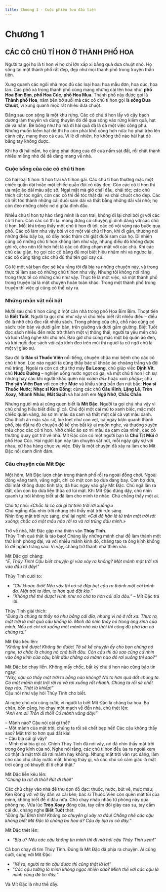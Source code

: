 ```yaml
---
title: Chương 1 - Cuộc phiêu lưu đầu tiên
---
```


# Chương 1

## CÁC CÔ CHỦ TÍ HON Ở THÀNH PHỐ HOA

Người ta gọi họ là tí hon vì họ chỉ lớn xấp xỉ bằng quả dưa chuột nhỏ. Họ sống tại một thành phố rất đẹp, đẹp như mọi thành phố trong truyện thần tiên.

Xung quanh các ngôi nhà mọc đủ các loại hoa: hoa mẫu đơn, hoa cúc, hoa lan. Các phố xá trong thành phố cũng mang những cái tên hoa như: **phố Hoa Bìm Bìm**, **phố Hoa Cúc**, **phố Hoa Mua**. Thành phố này được gọi là **Thành phố Hoa**, nằm bên bờ suối mà các cô chủ tí hon gọi là **sông Dưa Chuột**, vì xung quanh mọc rất nhiều dưa chuột.

Đằng sau con sông là một khu rừng. Các cô chú tí hon lấy vỏ cây bạch dương làm thuyền và dùng thuyền đó để qua sông vào rừng kiếm quả, hạt dẻ và nấm. Bé bỏng như họ mà đi hái quả đã là cả một việc công phu. Nhưng muốn kiếm hạt dẻ thì họ còn phải khổ công hơn nữa: họ phải trèo lên cành cây, mang theo cả cưa. Vì lẽ dĩ nhiên, họ không thể nào hái hạt dẻ bằng tay không được.

Khi họ đi hái nấm, họ cũng phải dùng cưa để cưa nấm sát đất, rồi chặt thành nhiều miếng nhỏ để dễ dàng mang về nhà.

### Cuộc sống của các cô chú tí hon

Có hai loại tí hon: tí hon trai và tí hon gái. Các chú tí hon thường mặc một chiếc quần dài hoặc một chiếc quần đùi có dây đeo. Còn các cô tí hon thì ưa mặc áo dài màu sặc sỡ. Ngại mặt mà giờ chải đầu, chải tóc; các chú thích cắt tóc ngắn, còn các cô thì để tóc thật dài và chải chuốt cho đẹp. Các cô tết tóc thành những cái đuôi sam dài và thắt bằng những dải vải nhỏ; họ còn đeo những chiếc nơ ở giữa đỉnh đầu.

Nhiều chú tí hon tự hào rằng mình là con trai, không đi lại chơi bời gì với các cô tí hon. Còn các cô thì lại mong đừng có chuyện gì dính dáng với các chủ tí hon. Mỗi khi trông thấy một chú tí hon đi tới, các cô vội vàng ráo bước qua phố. Các cô làm như vậy bởi vì có một vài chủ tí hon, khi đi gần, thường nói những điều bậy bạ, xô đẩy hoặc thậm chí giật đuôi sam của họ. Dĩ nhiên cũng có những chủ tí hon không làm như vậy, nhưng điều đó không được ghi rõ, cho nên tốt hơn hết là các cô đừng chạm mặt với các chủ. Khi các chủ cáu giận, họ gọi các cô bằng đủ mọi biệt hiệu nhâm nhi và ngược lại, các cô cũng tặng các chủ đủ thứ tên gọi cay cú.

Có lẽ một vài bạn đọc sẽ kêu rằng tôi đã bịa ra những chuyện này, và trong thực tế làm sao có những chú tí hon như vậy. Nhưng tôi không nói rằng trong thực tế có những chú như vậy. Thực tế là một việc, và một thành phố trong truyện lại là một chuyện hoàn toàn khác. Trong một thành phố trong truyện thì việc gì cũng có thể xảy ra.

### Những nhân vật nổi bật

Mười sáu chủ tí hon cùng ở một căn nhà trong phố Hoa Bìm Bìm. Thoạt tiên là **Biết Tuốt**. Người ta gọi chú như vậy vì chú hiểu biết rất nhiều điều – điều đó là nhờ chú đọc rất nhiều sách. Trong phòng của chú, chỗ nào cũng có sách: trên bàn và dưới gầm bàn, trên giường và dưới gầm giường. Biết Tuốt đọc sách nhiều đến mức trở thành một vị thông thái; người ta yêu mến chú và luôn lắng nghe khi chú nói. Bao giờ chú cũng mặc một bộ quần áo đen, và khi ngồi đọc sách với cặp kính đeo trên mũi thì người ta cứ ngỡ chú là một vị giáo sư.

Sau đó là **Bác sĩ Thuốc Viên** nổi tiếng, chuyên chữa mọi bệnh cho các cô chú tí hon. Lúc nào người ta cũng thấy bác sĩ khoác áo choàng trắng và đội mũ trắng. Ngoài ra còn có chú thợ máy **Bu Loong**, chủ giúp việc **Định Vít**, chủ **Nước Đường** – nghiện uống nước ngọt có ga, và một chú tí hon lịch sự nhưng hay cáu khi người khác quên nói _«cảm ơn»_ hoặc _«xin phép»_; chủ **Thợ săn Viên Đạn** với con chó **Mực** và khẩu súng bắn đạn nút bấc; **Họa sĩ Thuốc Nước**; **Nhạc sĩ Kèn Đồng**; cùng các chú **Cáu Kỉnh**, **Lặng Lẽ**, **Tròn Xoay**, **Nhanh Nhẩu**, **Mất Sạch** và hai anh em **Ngộ Nhỡ**, **Chắc Chắn**.

Nhưng người mà ai cũng quen biết là **Mít Đặc**. Người ta gọi chú như vậy vì chú chẳng hiểu biết điều gì cả. Chú đội một cái mũ to xanh biếc, mặc một chiếc quần vàng, áo sơ mi màu da cam và thắt một cải cà vạt màu xanh. Chú thích ăn mặc sặc sỡ, lòe loẹt như con vẹt, cả ngày lượn quanh thành phố, bịa đặt ra đủ chuyện để kể cho bất kỳ ai muốn nghe, và thường xuyên trêu chọc các cô tí hon. Nhờ chiếc áo sơ mi màu da cam của mình, các cô thường quay gót trở về nhà. Mít Đặc còn có một người bạn là **Chú Tịt Mũi** ở phố Hoa Cúc. Hai người bạn này tán chuyện sát nút, mỗi ngày gây sự với nhau, xử hòa hàng chục vụ việc. Đây là một chuyện đã xảy ra làm cho Mít Đặc nổi danh đình đám.

### Câu chuyện của Mít Đặc

Một hôm, Mít Đặc lượn chân trong thành phố rồi ra ngoài đồng chơi. Ngoài đồng vắng tanh, vắng ngắt, chỉ có một con bọ dừa đang bay. Con bọ dừa, đôi mắt không được tỉnh táo, đã húc ngay vào gáy Mít Đặc. Chú ngã lăn ra đất, còn con bọ dừa liền thừa cơ lúi mặt. Khi Mít Đặc đứng dậy, chú nhìn quanh tự hỏi không biết ai đã làm cho mình té nhào. Chú chẳng thấy một ai.

Chú tự nhủ: _«Chắc là có cái gì từ trên trời rơi xuống.»_  
Chú ngẩng đầu nhìn trời nhưng chỉ thấy mặt trời rực sáng.  
Nhìn ông mặt trời rực sáng, chú lại nghĩ: _«Cái đỏ hẳn là từ trên mặt trời rớt xuồng; chắc có một mẩu nào rời ra và rơi trúng đầu mình.»_

Trở về nhà, Mít Đặc gặp nhà thiên văn **Thủy Tinh**.  
Thủy Tinh quả thật là táo bạo! Chàng lấy những mảnh chai để làm thành một thứ kính phóng đại, và với nhiều mảnh kính đó, chàng tạo ra ông kính khổng lồ để ngắm trăng sao. Vì vậy, chàng trở thành nhà thiên văn.

Mít Đặc gọi chàng:  
_“Ê, Thủy Tinh! Cậu biết chuyện gì vừa xảy ra không? Một mảnh mặt trời rơi vào đầu tớ đây!”_

Thủy Tinh cười to:

- _“Chỉ khoác thôi! Nêu vậy thì nó sẽ đập bẹt cậu ra thành một cái bánh đa. Mặt trời to lắm, to hơn quá đặt kia.”_
- _“Không thể thẽ được! Hình như nó chá to hơn cái đĩa đâu.”_ – Mít Đặc trá lời.

Thủy Tinh giải thích:  
_“Đúng là chúng ta thấy nó như bằng cái đĩa, nhưng vì nó ở rất xa. Thực ra, mặt trời là một quả cầu khổng lồ. Mình đã nhìn thấy nó trong ông kính của mình. Nếu nó chỉ rơi xuống một mảnh nhỏ xíu thôi thì cũng đủ phá tan cả chúng ta.”_

Mít Đặc kêu lên:  
_“Không thể được! Không tin được! Tớ sẽ kể chuyện ấy cho bọn chúng nó nghe, tớ chắc là chúng nó chả biết đâu. Còn cậu thì dù sao cũng cứ nhìn vào ông kính của cậu; biết đâu chẳng có mảnh nào đó rơi xuống thì sao?”_

Mít Đặc bỏ chạy liền. Không mấy chốc, bất kỳ chủ tí hon nào cũng báo tin ngay:  
_“Này, cậu có thấy mặt trời to bằng nào không? Nó to hơn quả đất chúng ta. Có một mảnh mặt trời rời ra và rơi xuống rất nhanh. Chúng ta rồi sẽ chết bẹp ráo. Thật là khiếp!”_  
Cậu nói như vậy hỏi Thủy Tinh cho biết.

Ai nghe chủ nói cũng cười, vì người ta biết Mít Đặc là chàng ba hoa. Ba chân, bốn cẳng, họ chạy một mạch về đến nhà, chú thét lên:  
_“Anh em ơi! Trốn đi thôi! Có mảnh văng đây!”_

– Mảnh nào? Cậu nói cái gì thề?  
– Một mảnh của mặt trời, chúng ta rồi sẽ chết bẹp hết! Các cậu không thấy sao? Mặt trời to hơn quá đất kia!  
– Cậu bịa cái gì vậy?  
– Mình chả bịa gì cả. Chính Thủy Tinh đã nói vậy, nó đã nhìn thấy mặt trời trong ống kính của nó. Nghe nói rằng, các chú tí hon đều ùa ra ngoài xem có thật là mặt trời đã rơi mảnh hay không. Nhưng mặt trời vẫn rực sáng, làm cho các chủ cháy nước mắt, không thảy gì, và các chủ có cảm giác là mặt trời cũng có khuyết đi tỉ chút thật.”

Mít Đặc liền kêu lên:  
_“Chúng ta rút đi thôi! Rút đi thôi!”_

Các chủ chạy vào nhà để thu dọn đồ đạc: thuốc, nước, bút vẽ, mực màu; Kèn Đồng với vở lây đản và cái kèn; bác sĩ Thuốc Viên còn quên mất túi của mình, không biết để ở đâu nữa. Chú chạy nháo nhào từ phòng này qua phòng nọ. Vừa lúc **Tròn Xoay** đóng cửa, tay cầm đôi giày cao su, tay cầm cái dù, chàng nghe **Biết Tuốt** thét:  
_“Đừng lại! Bình tĩnh! Không có chuyện gì xảy ra đâu! Chẳng nhẽ các cậu không biết Mít Đặc là chàng ba hoa à? Cậu ấy bịa ra cả đây.”_

Mít Đặc thét lên:

- _“Bịa ư? Nêu các cậu không tin mình thì đi mà hỏi cậu Thủy Tỉnh xem!”_

Cả bọn chạy đi tìm Thủy Tinh. Đúng là Mít Đặc đã phịa ra chuyện. Ai cũng cười, cùng với Mít Đặc:

- _“Kể ra, người ta tin cậu được thì cũng thật là lạ!”_
- _“Các cậu tưởng là mình không ngạc nhiên sao? Mình thế với các cậu là mình cũng đã tin đây.”_

Và Mít Đặc là như thề đấy.
